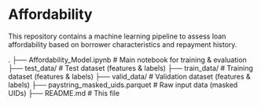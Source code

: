 # Affordability

This repository contains a machine learning pipeline to assess loan affordability based on borrower characteristics and repayment history. 

.
├── Affordability_Model.ipynb    # Main notebook for training & evaluation
├── test_data/                   # Test dataset (features & labels)
├── train_data/                  # Training dataset (features & labels)
├── valid_data/                  # Validation dataset (features & labels)
├── paystring_masked_uids.parquet # Raw input data (masked UIDs)
├── README.md                    # This file
